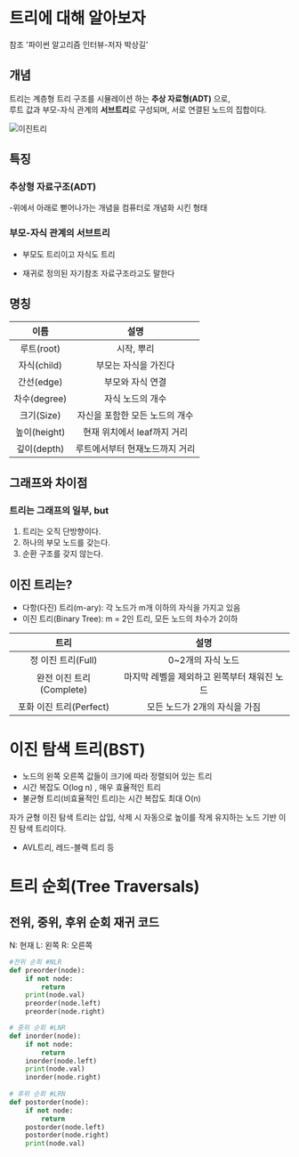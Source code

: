 # 트리에 대해 알아보자
참조 '파이썬 알고리즘 인터뷰-저자 박상길'  

## 개념

트리는 계층형 트리 구조를 시뮬레이션 하는 **추상 자료형(ADT)** 으로,  
루트 값과 부모-자식 관계의 **서브트리**로 구성되며, 서로 연결된 노드의 집합이다.

![이진트리](https://dbscthumb-phinf.pstatic.net/3523_000_1/20141020113417790_HOLB9ZB8H.jpg/ka7_119_i5.jpg?type=w340_fst&wm=N)

## 특징
### 추상형 자료구조(ADT)

-위에서 아래로 뻗어나가는 개념을 컴퓨터로 개념화 시킨 형태
### 부모-자식 관계의 서브트리

- 부모도 트리이고 자식도 트리 

- 재귀로 정의된 자기참조 자료구조라고도 말한다

## 명칭
이름 | 설명
:--:|:--:
루트(root) |  시작, 뿌리
자식(child) | 부모는 자식을 가진다
간선(edge) | 부모와 자식 연결
차수(degree) | 자식 노드의 개수  
크기(Size) | 자신을 포함한 모든 노드의 개수
높이(height) | 현재 위치에서 leaf까지 거리
깊이(depth) | 루트에서부터 현재노드까지 거리

## 그래프와 차이점
### 트리는 그래프의 일부, but
1. 트리는 오직 단방향이다.  
2. 하나의 부모 노드를 갖는다.  
3. 순환 구조를 갖지 않는다.  



## 이진 트리는?
- 다항(다진) 트리(m-ary): 각 노드가 m개 이하의 자식을 가지고 있음
- 이진 트리(Binary Tree): m = 2인 트리, 모든 노드의 차수가 2이하

트리 | 설명
:--:|:--:
정 이진 트리(Full) | 0~2개의 자식 노드
완전 이진 트리(Complete) | 마지막 레벨을 제외하고 왼쪽부터 채워진 노드
포화 이진 트리(Perfect) | 모든 노드가 2개의 자식을 가짐


# 이진 탐색 트리(BST)
- 노드의 왼쪽 오른쪽 값들이 크기에 따라 정렬되어 있는 트리
- 시간 복잡도 O(log n) , 매우 효율적인 트리
- 불균형 트리(비효율적인 트리)는 시간 복잡도 최대 O(n)

자가 균형 이진 탐색 트리는 삽입, 삭제 시 자동으로 높이를 작게 유지하는 노드 기반 이진 탐색 트리이다.
 - AVL트리, 레드-블랙 트리 등
 
# 트리 순회(Tree Traversals)
## 전위, 중위, 후위 순회 재귀 코드
N: 현재 L: 왼쪽 R: 오른쪽
```Python
#전위 순회 #NLR
def preorder(node):
    if not node:
        return
    print(node.val)
    preorder(node.left)
    preorder(node.right)

# 중위 순회 #LNR
def inorder(node):
    if not node:
        return
    inorder(node.left)
    print(node.val)
    inorder(node.right)
    
# 후위 순회 #LRN
def postorder(node):
    if not node:
        return
    postorder(node.left)
    postorder(node.right)
    print(node.val)
```
